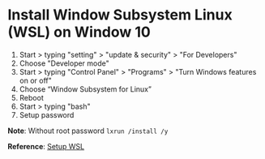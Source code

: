 # Install Window Subsystem Linux (WSL) on Window 10

1. Start > typing "setting" > "update & security" > "For Developers"
2. Choose "Developer mode"
3. Start > typing "Control Panel" > "Programs" > "Turn Windows features on or off"
4. Choose “Window Subsystem for Linux”
5. Reboot
6. Start > typing "bash"
7. Setup password

**Note**: Without root password `lxrun /install /y`

**Reference**: [Setup WSL](https://www.howtogeek.com/249966/how-to-install-and-use-the-linux-bash-shell-on-windows-10/)